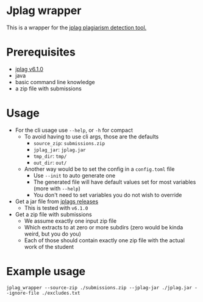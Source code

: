 # Jplag wrapper

This is a wrapper for the [jplag plagiarism detection tool.](https://github.com/jplag/JPlag)

# Prerequisites

- [jplag v6.1.0](https://github.com/jplag/JPlag/releases/tag/v6.1.0)
- java
- basic command line knowledge
- a zip file with submissions

# Usage

- For the cli usage use `--help`, or `-h` for compact
  - To avoid having to use cli args, those are the defaults
    - `source_zip`: `submissions.zip`
    - `jplag_jar`: `jplag.jar`
    - `tmp_dir`: `tmp/`
    - `out_dir`: `out/`
  - Another way would be to set the config in a `config.toml` file
    - Use `--init` to auto generate one
    - The generated file will have default values set for most variables (more with `--help`)
    - You don't need to set variables you do not wish to override
- Get a jar file from [jplags releases](https://github.com/jplag/JPlag/releases)
  - This is tested with `v6.1.0`
- Get a zip file with submissions
  - We assume exactly one input zip file
  - Which extracts to at zero or more subdirs (zero would be kinda weird, but you do you)
  - Each of those should contain exactly one zip file with the actual work of the student

# Example usage

```shell
jplag_wrapper --source-zip ./submissions.zip --jplag-jar ./jplag.jar --ignore-file ./excludes.txt
```
